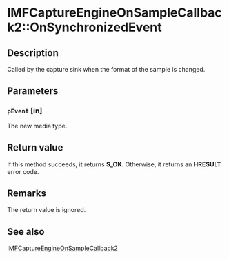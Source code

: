# IMFCaptureEngineOnSampleCallback2::OnSynchronizedEvent

## Description

Called by the capture sink when the format of the sample is changed.

## Parameters

### `pEvent` [in]

The new media type.

## Return value

If this method succeeds, it returns **S_OK**. Otherwise, it returns an **HRESULT** error code.

## Remarks

The return value is ignored.

## See also

[IMFCaptureEngineOnSampleCallback2](https://learn.microsoft.com/windows/desktop/api/mfcaptureengine/nn-mfcaptureengine-imfcaptureengineonsamplecallback2)